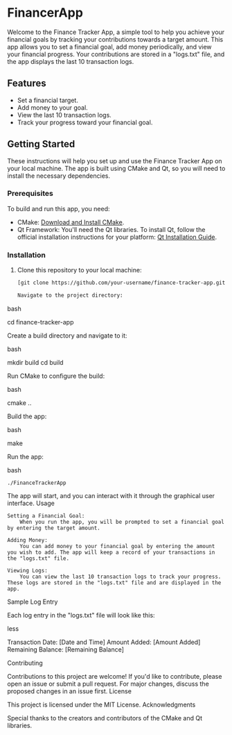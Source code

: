 # FinancerApp

Welcome to the Finance Tracker App, a simple tool to help you achieve your financial goals by tracking your contributions towards a target amount. This app allows you to set a financial goal, add money periodically, and view your financial progress. Your contributions are stored in a "logs.txt" file, and the app displays the last 10 transaction logs.

## Features

- Set a financial target.
- Add money to your goal.
- View the last 10 transaction logs.
- Track your progress toward your financial goal.

## Getting Started

These instructions will help you set up and use the Finance Tracker App on your local machine. The app is built using CMake and Qt, so you will need to install the necessary dependencies.

### Prerequisites

To build and run this app, you need:

- CMake: [Download and Install CMake](https://cmake.org/download/).
- Qt Framework: You'll need the Qt libraries. To install Qt, follow the official installation instructions for your platform: [Qt Installation Guide](https://www.qt.io/download).

### Installation

1. Clone this repository to your local machine:

   ```bash
   [git clone https://github.com/your-username/finance-tracker-app.git](https://github.com/drenchew/FinancerApp.git)

   Navigate to the project directory:

bash

cd finance-tracker-app

Create a build directory and navigate to it:

bash

mkdir build
cd build

Run CMake to configure the build:

bash

cmake ..

Build the app:

bash

make

Run the app:

bash

    ./FinanceTrackerApp

The app will start, and you can interact with it through the graphical user interface.
Usage

    Setting a Financial Goal:
        When you run the app, you will be prompted to set a financial goal by entering the target amount.

    Adding Money:
        You can add money to your financial goal by entering the amount you wish to add. The app will keep a record of your transactions in the "logs.txt" file.

    Viewing Logs:
        You can view the last 10 transaction logs to track your progress. These logs are stored in the "logs.txt" file and are displayed in the app.

Sample Log Entry

Each log entry in the "logs.txt" file will look like this:

less

Transaction Date: [Date and Time]
Amount Added: [Amount Added]
Remaining Balance: [Remaining Balance]

Contributing

Contributions to this project are welcome! If you'd like to contribute, please open an issue or submit a pull request. For major changes, discuss the proposed changes in an issue first.
License

This project is licensed under the MIT License.
Acknowledgments

Special thanks to the creators and contributors of the CMake and Qt libraries.
